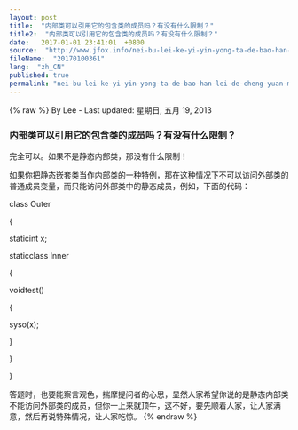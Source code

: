 ```yaml
---
layout: post
title:  "内部类可以引用它的包含类的成员吗？有没有什么限制？"
title2:  "内部类可以引用它的包含类的成员吗？有没有什么限制？"
date:   2017-01-01 23:41:01  +0800
source:  "http://www.jfox.info/nei-bu-lei-ke-yi-yin-yong-ta-de-bao-han-lei-de-cheng-yuan-ma-you-mei-you-shen-me-xian-zhi.html"
fileName:  "20170100361"
lang:  "zh_CN"
published: true
permalink: "nei-bu-lei-ke-yi-yin-yong-ta-de-bao-han-lei-de-cheng-yuan-ma-you-mei-you-shen-me-xian-zhi.html"
---
```

{% raw %}
By Lee - Last updated: 星期日, 五月 19, 2013

### 内部类可以引用它的包含类的成员吗？有没有什么限制？

完全可以。如果不是静态内部类，那没有什么限制！

如果你把静态嵌套类当作内部类的一种特例，那在这种情况下不可以访问外部类的普通成员变量，而只能访问外部类中的静态成员，例如，下面的代码：

class Outer

{

staticint x;

staticclass Inner

{

voidtest()

{

syso(x);

}

}

}

答题时，也要能察言观色，揣摩提问者的心思，显然人家希望你说的是静态内部类不能访问外部类的成员，但你一上来就顶牛，这不好，要先顺着人家，让人家满意，然后再说特殊情况，让人家吃惊。
{% endraw %}
